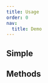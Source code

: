 ```yaml
---
title: Usage
order: 0
nav:
  title: Demo
---
```


## Simple

<code src="./simple.tsx"></code>

## Methods

<code src="./Callback.tsx"></code>
